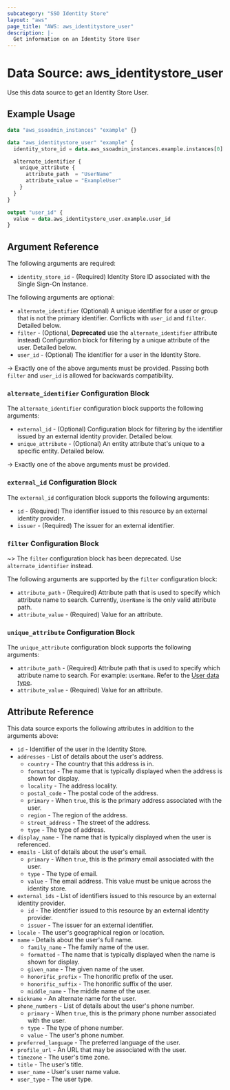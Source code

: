 ```yaml
---
subcategory: "SSO Identity Store"
layout: "aws"
page_title: "AWS: aws_identitystore_user"
description: |-
  Get information on an Identity Store User
---
```


# Data Source: aws_identitystore_user

Use this data source to get an Identity Store User.

## Example Usage

```terraform
data "aws_ssoadmin_instances" "example" {}

data "aws_identitystore_user" "example" {
  identity_store_id = data.aws_ssoadmin_instances.example.instances[0].identity_store_id

  alternate_identifier {
    unique_attribute {
      attribute_path  = "UserName"
      attribute_value = "ExampleUser"
    }
  }
}

output "user_id" {
  value = data.aws_identitystore_user.example.user_id
}
```

## Argument Reference

The following arguments are required:

* `identity_store_id` - (Required) Identity Store ID associated with the Single Sign-On Instance.

The following arguments are optional:

* `alternate_identifier` (Optional) A unique identifier for a user or group that is not the primary identifier. Conflicts with `user_id` and `filter`. Detailed below.
* `filter` - (Optional, **Deprecated** use the `alternate_identifier` attribute instead) Configuration block for filtering by a unique attribute of the user. Detailed below.
* `user_id` - (Optional) The identifier for a user in the Identity Store.

-> Exactly one of the above arguments must be provided. Passing both `filter` and `user_id` is allowed for backwards compatibility.

### `alternate_identifier` Configuration Block

The `alternate_identifier` configuration block supports the following arguments:

* `external_id` - (Optional) Configuration block for filtering by the identifier issued by an external identity provider. Detailed below.
* `unique_attribute` - (Optional) An entity attribute that's unique to a specific entity. Detailed below.

-> Exactly one of the above arguments must be provided.

### `external_id` Configuration Block

The `external_id` configuration block supports the following arguments:

* `id` - (Required) The identifier issued to this resource by an external identity provider.
* `issuer` - (Required) The issuer for an external identifier.

### `filter` Configuration Block

~> The `filter` configuration block has been deprecated. Use `alternate_identifier` instead.

The following arguments are supported by the `filter` configuration block:

* `attribute_path` - (Required) Attribute path that is used to specify which attribute name to search. Currently, `UserName` is the only valid attribute path.
* `attribute_value` - (Required) Value for an attribute.

### `unique_attribute` Configuration Block

The `unique_attribute` configuration block supports the following arguments:

* `attribute_path` - (Required) Attribute path that is used to specify which attribute name to search. For example: `UserName`. Refer to the [User data type](https://docs.aws.amazon.com/singlesignon/latest/IdentityStoreAPIReference/API_User.html).
* `attribute_value` - (Required) Value for an attribute.

## Attribute Reference

This data source exports the following attributes in addition to the arguments above:

* `id` - Identifier of the user in the Identity Store.
* `addresses` - List of details about the user's address.
    * `country` - The country that this address is in.
    * `formatted` - The name that is typically displayed when the address is shown for display.
    * `locality` - The address locality.
    * `postal_code` - The postal code of the address.
    * `primary` - When `true`, this is the primary address associated with the user.
    * `region` - The region of the address.
    * `street_address` - The street of the address.
    * `type` - The type of address.
* `display_name` - The name that is typically displayed when the user is referenced.
* `emails` - List of details about the user's email.
    * `primary` - When `true`, this is the primary email associated with the user.
    * `type` - The type of email.
    * `value` - The email address. This value must be unique across the identity store.
* `external_ids` - List of identifiers issued to this resource by an external identity provider.
    * `id` - The identifier issued to this resource by an external identity provider.
    * `issuer` - The issuer for an external identifier.
* `locale` - The user's geographical region or location.
* `name` - Details about the user's full name.
    * `family_name` - The family name of the user.
    * `formatted` - The name that is typically displayed when the name is shown for display.
    * `given_name` - The given name of the user.
    * `honorific_prefix` - The honorific prefix of the user.
    * `honorific_suffix` - The honorific suffix of the user.
    * `middle_name` - The middle name of the user.
* `nickname` - An alternate name for the user.
* `phone_numbers` - List of details about the user's phone number.
    * `primary` - When `true`, this is the primary phone number associated with the user.
    * `type` - The type of phone number.
    * `value` - The user's phone number.
* `preferred_language` - The preferred language of the user.
* `profile_url` - An URL that may be associated with the user.
* `timezone` - The user's time zone.
* `title` - The user's title.
* `user_name` - User's user name value.
* `user_type` - The user type.
